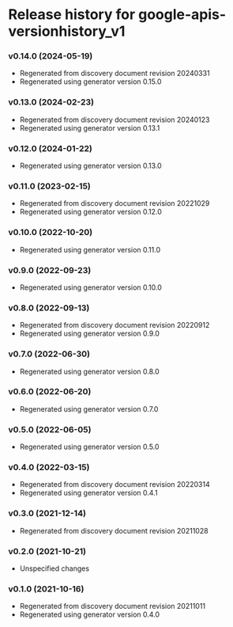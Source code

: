 # Release history for google-apis-versionhistory_v1

### v0.14.0 (2024-05-19)

* Regenerated from discovery document revision 20240331
* Regenerated using generator version 0.15.0

### v0.13.0 (2024-02-23)

* Regenerated from discovery document revision 20240123
* Regenerated using generator version 0.13.1

### v0.12.0 (2024-01-22)

* Regenerated using generator version 0.13.0

### v0.11.0 (2023-02-15)

* Regenerated from discovery document revision 20221029
* Regenerated using generator version 0.12.0

### v0.10.0 (2022-10-20)

* Regenerated using generator version 0.11.0

### v0.9.0 (2022-09-23)

* Regenerated using generator version 0.10.0

### v0.8.0 (2022-09-13)

* Regenerated from discovery document revision 20220912
* Regenerated using generator version 0.9.0

### v0.7.0 (2022-06-30)

* Regenerated using generator version 0.8.0

### v0.6.0 (2022-06-20)

* Regenerated using generator version 0.7.0

### v0.5.0 (2022-06-05)

* Regenerated using generator version 0.5.0

### v0.4.0 (2022-03-15)

* Regenerated from discovery document revision 20220314
* Regenerated using generator version 0.4.1

### v0.3.0 (2021-12-14)

* Regenerated from discovery document revision 20211028

### v0.2.0 (2021-10-21)

* Unspecified changes

### v0.1.0 (2021-10-16)

* Regenerated from discovery document revision 20211011
* Regenerated using generator version 0.4.0

